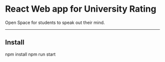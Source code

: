 # React Web app for University Rating

Open Space for students to speak out their mind.

---

## Install

npm install
npm run start
